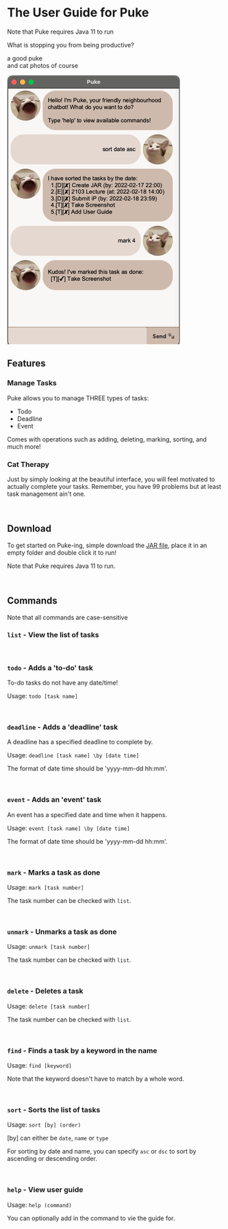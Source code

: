 # The User Guide for Puke

Note that Puke requires Java 11 to run


What is stopping you from being productive?  

a good puke  
and cat photos of course

![Puke Screenshot](Ui.png)

## Features

### Manage Tasks

Puke allows you to manage THREE types of tasks:
- Todo
- Deadline
- Event  

Comes with operations such as adding, deleting, marking, sorting, and much more!  

### Cat Therapy

Just by simply looking at the beautiful interface, you will feel motivated to actually complete your tasks. Remember, you have 99 problems but at least task management ain't one.

<br />

## Download
To get started on Puke-ing, simple download the [JAR file](https://github.com/likeabowx/ip/releases/download/A-Release/puke.jar), place it in an empty folder and double click it to run!

Note that Puke requires Java 11 to run.

<br />

## Commands
Note that all commands are case-sensitive



### `list` - View the list of tasks

<br />

### `todo` - Adds a 'to-do' task
To-do tasks do not have any date/time!

Usage: `todo [task name]`

<br/>

### `deadline` - Adds a 'deadline' task
A deadline has a specified deadline to complete by.

Usage: `deadline [task name] \by [date time]`  

The format of date time should be 'yyyy-mm-dd hh:mm'.

<br/>

### `event` - Adds an 'event' task
An event has a specified date and time when it happens.

Usage: `event [task name] \by [date time]`

The format of date time should be 'yyyy-mm-dd hh:mm'.

<br/>

### `mark` - Marks a task as done

Usage: `mark [task number]`

The task number can be checked with `list`.

<br/>

### `unmark` - Unmarks a task as done

Usage: `unmark [task number]`

The task number can be checked with `list`.

<br/>

### `delete` - Deletes a task

Usage: `delete [task number]`

The task number can be checked with `list`.

<br/>

### `find` - Finds a task by a keyword in the name

Usage: `find [keyword]`

Note that the keyword doesn't have to match by a whole word.

<br />

### `sort` - Sorts the list of tasks

Usage: `sort [by] (order)`

[by] can either be `date`, `name` or `type`

For sorting by date and name, you can specify `asc` or `dsc` to sort by ascending or descending order.

<br />

### `help` - View user guide

Usage: `help (command)`

You can optionally add in the command to vie the guide for.
